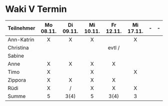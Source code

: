 # Waki V Termin

| Teilnehmer | Mo 08.11. | Di 09.11. | Mi 10.11. | Fr 12.11. | Mi 17.11.| - | -
| --- | :---: | :---: | :---: | :---: | :---: | :---: | :---: | 
| Ann-Katrin |  X  |  X  |  X  |    |  X  |    |    |    |    
| Christina |    |    |    | evtl /  |    |    |    |    |    
| Sabine |     |     |      |     |     |     |     |     |     
| Anne |  X  |  X  |  X  |  X  |    |    |    |    |    
| Timo |  X  |    |  X  |    |  X  |    |    |    |    
| Zippora |  X  |  X  |  X  |  X  |    |    |    |    |    
| Rüdi |  X  |  /  |  X  |  X  |  X  |    |    |    |    
| Summe | 5 | 3(4) | 5 | 3(4) | 3 |    |    |    |    
